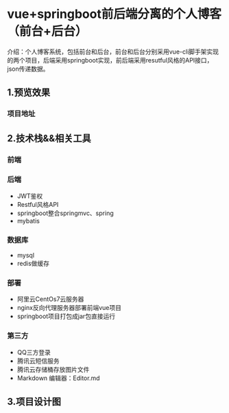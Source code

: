 # vue+springboot前后端分离的个人博客（前台+后台）
介绍：个人博客系统，包括前台和后台，前台和后台分别采用vue-cli脚手架实现的两个项目，后端采用springboot实现，前后端采用resutful风格的API接口，json传递数据。
## 1.预览效果
### 项目地址

## 2.技术栈&&相关工具
### 前端
### 后端
 - JWT鉴权
 - Restful风格API
 - springboot整合springmvc、spring
 - mybatis
### 数据库
 - mysql
 - redis做缓存
### 部署
 - 阿里云CentOs7云服务器
 - nginx反向代理服务器部署前端vue项目
 - springboot项目打包成jar包直接运行
### 第三方
 - QQ三方登录
 - 腾讯云短信服务
 - 腾讯云存储桶存放图片文件
 - Markdown 编辑器：Editor.md
 
## 3.项目设计图
